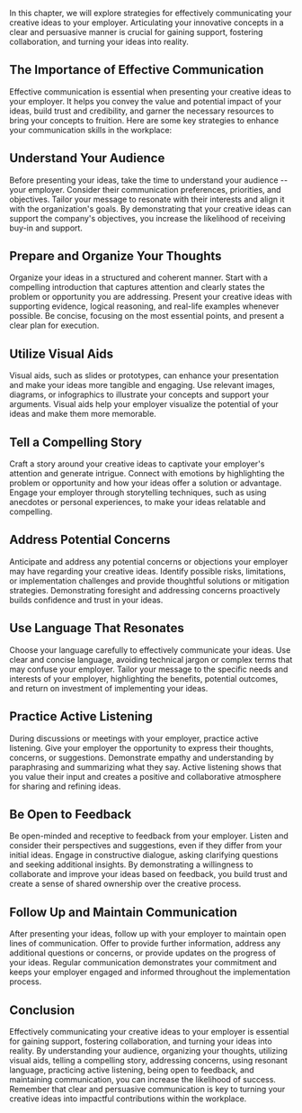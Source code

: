 
In this chapter, we will explore strategies for effectively communicating your creative ideas to your employer. Articulating your innovative concepts in a clear and persuasive manner is crucial for gaining support, fostering collaboration, and turning your ideas into reality.

The Importance of Effective Communication
-----------------------------------------

Effective communication is essential when presenting your creative ideas to your employer. It helps you convey the value and potential impact of your ideas, build trust and credibility, and garner the necessary resources to bring your concepts to fruition. Here are some key strategies to enhance your communication skills in the workplace:

Understand Your Audience
------------------------

Before presenting your ideas, take the time to understand your audience -- your employer. Consider their communication preferences, priorities, and objectives. Tailor your message to resonate with their interests and align it with the organization's goals. By demonstrating that your creative ideas can support the company's objectives, you increase the likelihood of receiving buy-in and support.

Prepare and Organize Your Thoughts
----------------------------------

Organize your ideas in a structured and coherent manner. Start with a compelling introduction that captures attention and clearly states the problem or opportunity you are addressing. Present your creative ideas with supporting evidence, logical reasoning, and real-life examples whenever possible. Be concise, focusing on the most essential points, and present a clear plan for execution.

Utilize Visual Aids
-------------------

Visual aids, such as slides or prototypes, can enhance your presentation and make your ideas more tangible and engaging. Use relevant images, diagrams, or infographics to illustrate your concepts and support your arguments. Visual aids help your employer visualize the potential of your ideas and make them more memorable.

Tell a Compelling Story
-----------------------

Craft a story around your creative ideas to captivate your employer's attention and generate intrigue. Connect with emotions by highlighting the problem or opportunity and how your ideas offer a solution or advantage. Engage your employer through storytelling techniques, such as using anecdotes or personal experiences, to make your ideas relatable and compelling.

Address Potential Concerns
--------------------------

Anticipate and address any potential concerns or objections your employer may have regarding your creative ideas. Identify possible risks, limitations, or implementation challenges and provide thoughtful solutions or mitigation strategies. Demonstrating foresight and addressing concerns proactively builds confidence and trust in your ideas.

Use Language That Resonates
---------------------------

Choose your language carefully to effectively communicate your ideas. Use clear and concise language, avoiding technical jargon or complex terms that may confuse your employer. Tailor your message to the specific needs and interests of your employer, highlighting the benefits, potential outcomes, and return on investment of implementing your ideas.

Practice Active Listening
-------------------------

During discussions or meetings with your employer, practice active listening. Give your employer the opportunity to express their thoughts, concerns, or suggestions. Demonstrate empathy and understanding by paraphrasing and summarizing what they say. Active listening shows that you value their input and creates a positive and collaborative atmosphere for sharing and refining ideas.

Be Open to Feedback
-------------------

Be open-minded and receptive to feedback from your employer. Listen and consider their perspectives and suggestions, even if they differ from your initial ideas. Engage in constructive dialogue, asking clarifying questions and seeking additional insights. By demonstrating a willingness to collaborate and improve your ideas based on feedback, you build trust and create a sense of shared ownership over the creative process.

Follow Up and Maintain Communication
------------------------------------

After presenting your ideas, follow up with your employer to maintain open lines of communication. Offer to provide further information, address any additional questions or concerns, or provide updates on the progress of your ideas. Regular communication demonstrates your commitment and keeps your employer engaged and informed throughout the implementation process.

Conclusion
----------

Effectively communicating your creative ideas to your employer is essential for gaining support, fostering collaboration, and turning your ideas into reality. By understanding your audience, organizing your thoughts, utilizing visual aids, telling a compelling story, addressing concerns, using resonant language, practicing active listening, being open to feedback, and maintaining communication, you can increase the likelihood of success. Remember that clear and persuasive communication is key to turning your creative ideas into impactful contributions within the workplace.
